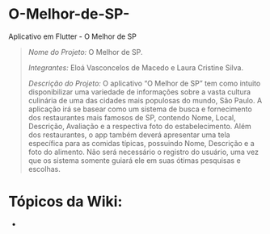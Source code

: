 # O-Melhor-de-SP-
Aplicativo em Flutter - O Melhor de SP

> *Nome do Projeto:* O Melhor de SP.
> 
> *Integrantes:* Eloá Vasconcelos de Macedo e Laura Cristine Silva.
> 
> *Descrição do Projeto:* O aplicativo “O Melhor de SP” tem como intuito disponibilizar uma variedade de informações sobre a vasta cultura culinária de uma das cidades mais populosas do mundo, São Paulo. A aplicação irá se basear como um sistema de busca e fornecimento dos restaurantes mais famosos de SP, contendo Nome, Local, Descrição, Avaliação e a respectiva foto do estabelecimento. Além dos restaurantes, o app também deverá apresentar uma tela específica para as comidas típicas, possuindo Nome, Descrição e a foto do alimento. Não será necessário o registro do usuário, uma vez que os sistema somente guiará ele em suas ótimas pesquisas e escolhas.
> 
# Tópicos da Wiki:
- 
